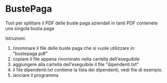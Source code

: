 # BustePaga
Tool per splittare il PDF delle buste paga aziendali in tanti PDF contenete una singola busta paga

Istruzioni:
1) rinominare il file delle buste paga che si vuole utilizzare in: "bustepaga.pdf"
2) copiare il file appena rinominato nella cartella dell'eseguibile
3) aggiungere alla cartella dell'eseguibile il file "dipendenti.txt"
4) il file dipendenti.txt contiene la lista dei dipendenti, vedi file di esempio.
5) lanciare il programma
